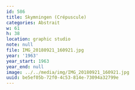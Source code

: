 ```yaml
---
id: 586
title: Skymningen (Crépuscule)
categories: Abstrait
w: 61
h: 38
location: graphic studio
note: null
file: IMG_20180921_160921.jpg
year: '1963'
year_start: 1963
year_end: null
image: ../../media/img/IMG_20180921_160921.jpg
uuid: be5ef05b-72f0-4c53-814e-73094a32799e
---
```


